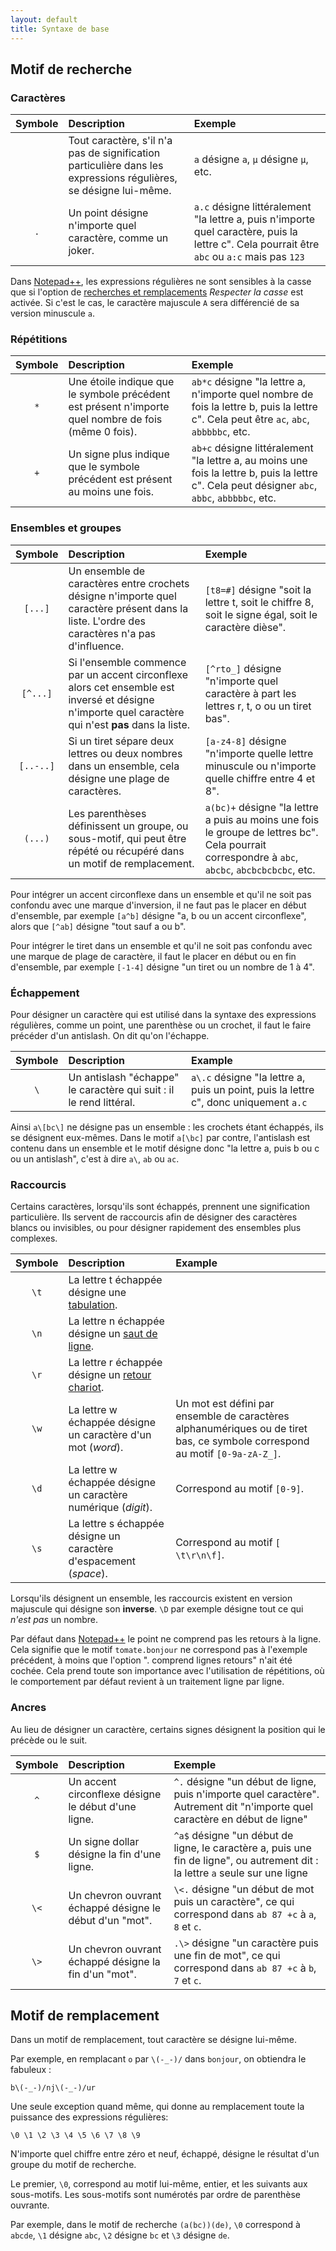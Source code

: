 ```yaml
---
layout: default
title: Syntaxe de base
---
```



## Motif de recherche

### Caractères

|Symbole|Description|Exemple
|:-:|:-|:-|
||Tout caractère, s'il n'a pas de signification particulière dans les expressions régulières, se désigne lui-même.|`a` désigne `a`, `µ` désigne `µ`, etc.
|`.`|Un point désigne n'importe quel caractère, comme un joker.|`a.c` désigne littéralement "la lettre a, puis n'importe quel caractère, puis la lettre c". Cela pourrait être `abc` ou `a:c` mais pas `123`

Dans [Notepad++](notepad++.md), les expressions régulières ne sont sensibles à la casse que si l'option de [recherches et remplacements](recherches-et-remplacements.md) *Respecter la casse* est activée. Si c'est le cas, le caractère majuscule `A` sera différencié de sa version minuscule `a`.

### Répétitions

|Symbole|Description|Exemple
|:-:|:-|:-|
|`*`|Une étoile indique que le symbole précédent est présent n'importe quel nombre de fois (même 0 fois).|`ab*c` désigne  "la lettre a, n'importe quel nombre de fois la lettre b, puis la lettre c". Cela peut être `ac`, `abc`, `abbbbbc`, etc.
|`+`|Un signe plus indique que le symbole précédent est présent au moins une fois.|`ab+c` désigne littéralement "la lettre a, au moins une fois la lettre b, puis la lettre c". Cela peut désigner `abc`, `abbc`, `abbbbbc`, etc.

### Ensembles et groupes

|Symbole|Description|Exemple
|:-:|:-|:-|
|`[...]`|Un ensemble de caractères entre crochets désigne n'importe quel caractère présent dans la liste. L'ordre des caractères n'a pas d'influence.|`[t8=#]` désigne "soit la lettre t, soit le chiffre 8, soit le signe égal, soit le caractère dièse".
|`[^...]`|Si l'ensemble commence par un accent circonflexe alors cet ensemble est inversé et désigne n'importe quel caractère qui n'est **pas** dans la liste.|`[^rto_]` désigne "n'importe quel caractère à part les lettres r, t, o ou un tiret bas".
|`[..-..]`|Si un tiret sépare deux lettres ou deux nombres dans un ensemble, cela désigne une plage de caractères.|`[a-z4-8]` désigne "n'importe quelle lettre minuscule ou n'importe quelle chiffre entre 4 et 8".
|`(...)`|Les parenthèses définissent un groupe, ou sous-motif, qui peut être répété ou récupéré dans un motif de remplacement.|`a(bc)+` désigne "la lettre a puis au moins une fois le groupe de lettres bc". Cela pourrait correspondre à `abc`, `abcbc`, `abcbcbcbcbc`, etc.

Pour intégrer un accent circonflexe dans un ensemble et qu'il ne soit pas confondu avec une marque d'inversion, il ne faut pas le placer en début d'ensemble, par exemple `[a^b]` désigne "a, b ou un accent circonflexe", alors que `[^ab]` désigne "tout sauf a ou b".

Pour intégrer le tiret dans un ensemble et qu'il ne soit pas confondu avec une marque de plage de caractère, il faut le placer en début ou en fin d'ensemble, par exemple `[-1-4]` désigne "un tiret ou un nombre de 1 à 4".

### Échappement

Pour désigner un caractère qui est utilisé dans la syntaxe des expressions régulières, comme un point, une parenthèse ou un crochet, il faut le faire précéder d'un antislash. On dit qu'on l'échappe.

|Symbole|Description|Example
|:-:|:-|:-
|`\`|Un antislash "échappe" le caractère qui suit : il le rend littéral.|`a\.c` désigne "la lettre a, puis un point, puis la lettre c", donc uniquement `a.c`

Ainsi `a\[bc\]` ne désigne pas un ensemble : les crochets étant échappés, ils se désignent eux-mêmes. Dans le motif `a[\bc]` par contre, l'antislash est contenu dans un ensemble et le motif désigne donc "la lettre a, puis b ou c ou un antislash", c'est à dire `a\`, `ab` ou `ac`.

### Raccourcis

Certains caractères, lorsqu'ils sont échappés, prennent une signification particulière. Ils servent de raccourcis afin de désigner des caractères blancs ou invisibles, ou pour désigner rapidement des ensembles plus complexes.

|Symbole|Description|Example
|:-:|:-|:-
|`\t`|La lettre t échappée désigne une [tabulation](https://fr.wikipedia.org/wiki/Tabulation).|
|`\n`|La lettre n échappée désigne un [saut de ligne](https://fr.wikipedia.org/wiki/Saut_de_ligne).|
|`\r`|La lettre r échappée désigne un [retour chariot](https://fr.wikipedia.org/wiki/Retour_chariot).|
|`\w`|La lettre w échappée désigne un caractère d'un mot (*word*).|Un mot est défini par ensemble de caractères alphanumériques ou de tiret bas, ce symbole correspond au motif `[0-9a-zA-Z_]`.
|`\d`|La lettre w échappée désigne un caractère numérique (*digit*).|Correspond au motif `[0-9]`.
|`\s`|La lettre s échappée désigne un caractère d'espacement (*space*).|Correspond au motif `[ \t\r\n\f]`.

Lorsqu'ils désignent un ensemble, les raccourcis existent en version majuscule qui désigne son **inverse**. `\D` par exemple désigne tout ce qui *n'est pas* un nombre.

Par défaut dans [Notepad++](notepad++.md) le point ne comprend pas les retours à la ligne. Cela signifie que le motif `tomate.bonjour` ne correspond pas à l'exemple précédent, à moins que l'option ". comprend lignes retours" n'ait été cochée. Cela prend toute son importance avec l'utilisation de répétitions, où le comportement par défaut revient à un traitement ligne par ligne.

### Ancres

Au lieu de désigner un caractère, certains signes désignent la position qui le précède ou le suit.

|Symbole|Description|Exemple
|:-:|:-|:-|
|`^`|Un accent circonflexe désigne le début d'une ligne.|`^.` désigne "un début de ligne, puis n'importe quel caractère". Autrement dit "n'importe quel caractère en début de ligne"
|`$`|Un signe dollar désigne la fin d'une ligne.|`^a$` désigne "un début de ligne, le caractère a, puis une fin de ligne", ou autrement dit : la lettre `a` seule sur une ligne
|`\<`|Un chevron ouvrant échappé désigne le début d'un "mot".|`\<.` désigne "un début de mot puis un caractère", ce qui correspond dans `ab 87 +c` à `a`, `8` et `c`.
|`\>`|Un chevron ouvrant échappé désigne la fin d'un "mot".|`.\>` désigne "un caractère puis une fin de mot", ce qui correspond dans `ab 87 +c` à `b`, `7` et `c`.

## Motif de remplacement

Dans un motif de remplacement, tout caractère se désigne lui-même.

Par exemple, en remplacant `o` par `\(-_-)/` dans `bonjour`, on obtiendra le fabuleux :

    b\(-_-)/nj\(-_-)/ur

Une seule exception quand même, qui donne au remplacement toute la puissance des expressions régulières:

    \0 \1 \2 \3 \4 \5 \6 \7 \8 \9

N'importe quel chiffre entre zéro et neuf, échappé, désigne le résultat d'un groupe du motif de recherche.

Le premier, `\0`, correspond au motif lui-même, entier, et les suivants aux sous-motifs. Les sous-motifs sont numérotés par ordre de parenthèse ouvrante.

Par exemple, dans le motif de recherche `(a(bc))(de)`, `\0` correspond à `abcde`, `\1` désigne `abc`, `\2` désigne `bc` et `\3` désigne `de`.

